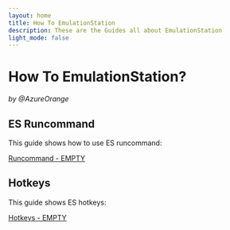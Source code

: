 ```yaml
---
layout: home
title: How To EmulationStation
description: These are the Guides all about EmulationStation
light_mode: false
---
```


# How To EmulationStation?  
_by @AzureOrange_

## ES Runcommand
This guide shows how to use ES runcommand:

[Runcommand - EMPTY](/emulationstation/runcommand.md)

## Hotkeys
This guide shows ES hotkeys:

[Hotkeys - EMPTY](/beginning/hotkeys.md)
